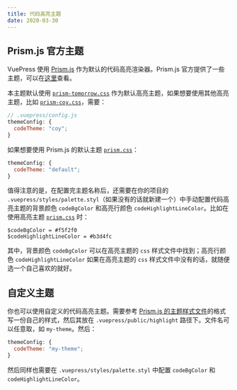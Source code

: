 ```yaml
---
title: 代码高亮主题
date: 2020-03-30
---
```


## Prism.js 官方主题

VuePress 使用 [Prism.js](https://prismjs.com/) 作为默认的代码高亮渲染器。Prism.js 官方提供了一些主题，可以在[这里](https://github.com/PrismJS/prism/tree/master/themes)查看。

本主题默认使用 [`prism-tomorrow.css`](https://github.com/PrismJS/prism/blob/master/themes/prism-tomorrow.css) 作为默认高亮主题，如果想要使用其他高亮主题，比如 [`prism-coy.css`](https://github.com/PrismJS/prism/blob/master/themes/prism-coy.css)，需要：

```js
// .vuepress/config.js
themeConfig: {
  codeTheme: "coy";
}
```

如果想要使用 Prism.js 的默认主题 [`prism.css`](https://github.com/PrismJS/prism/blob/master/themes/prism.css)：

```js
themeConfig: {
  codeTheme: "default";
}
```

值得注意的是，在配置完主题名称后，还需要在你的项目的 `.vuepress/styles/palette.styl`（如果没有的话就新建一个）中手动配置代码高亮主题的背景颜色 `codeBgColor` 和高亮行颜色 `codeHighlightLineColor`。比如在使用高亮主题 [`prism.css`](https://github.com/PrismJS/prism/blob/master/themes/prism.css) 时：

```stylus
$codeBgColor = #f5f2f0
$codeHighlightLineColor = #b3d4fc
```

其中，背景颜色 `codeBgColor` 可以在高亮主题的 `css` 样式文件中找到；高亮行颜色 `codeHighlightLineColor` 如果在高亮主题的 `css` 样式文件中没有的话，就随便选一个自己喜欢的就好。

## 自定义主题

你也可以使用自定义的代码高亮主题。需要参考 [Prism.js 的主题样式文件](https://github.com/PrismJS/prism/tree/master/themes)的格式写一份自己的样式，然后其放在 `.vuepress/public/highlight` 路径下。文件名可以任意取，如 `my-theme`。然后：

```js
themeConfig: {
  codeTheme: "my-theme";
}
```

然后同样也需要在 `.vuepress/styles/palette.styl` 中配置 `codeBgColor` 和 `codeHighlightLineColor`。
